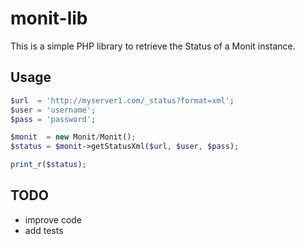 # monit-lib

This is a simple PHP library to retrieve the Status of a Monit instance.

## Usage

```php
$url  = 'http://myserver1.com/_status?format=xml';
$user = 'username';
$pass = 'password';

$monit  = new Monit/Monit();
$status = $monit->getStatusXml($url, $user, $pass);

print_r($status); 
```

## TODO

- improve code
- add tests